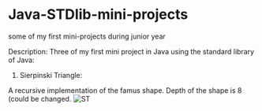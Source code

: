 # Java-STDlib-mini-projects
some of my first mini-projects during junior year

Description:
Three of my first mini project in Java using the standard library of Java:

1. Sierpinski Triangle:
  
  A recursive implementation of the famus shape. Depth of the shape is 8 (could be changed.
  ![ST](https://github.com/ofir1080/Java-STDlib-mini-projects/ST1.PNG)
